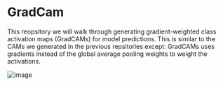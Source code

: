 # GradCam
This reopsitory we will walk through generating gradient-weighted class activation maps (GradCAMs) for model predictions.  This is similar to the CAMs we generated in the previous repsitories except: GradCAMs uses gradients instead of the global average pooling weights to weight the activations.

![image](https://user-images.githubusercontent.com/64538407/112794654-eaccec00-906f-11eb-95aa-0f14ad839ab5.png)








